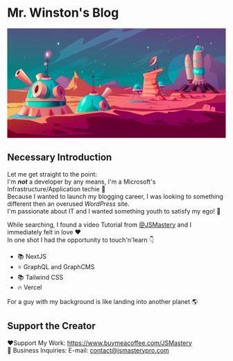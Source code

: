 # Mr. Winston's Blog

<img src="https://raw.githubusercontent.com/Mr-W1nst0n/Mr-W1nst0n/master/BannerGitHub.jpg">

## Necessary Introduction
Let me get straight to the point:  
I'm **_not_** a developer by any means, I'm a Microsoft's Infrastructure/Application techie 🤫  
Because I wanted to launch my blogging career, I was looking to something different then an overused *WordPress* site.  
I'm passionate about IT and I wanted something youth to satisfy my ego! 🦄

While searching, I found a video Tutorial from <a href="https://www.instagram.com/javascriptmastery/" target="_blank">@JSMastery</a> and I immediately felt in love ❤️  
In one shot I had the opportunity to touch'n'learn 👇

- 📚 NextJS
- ⭐ GraphQL and GraphCMS
- 📚 Tailwind CSS
- 🔥 Vercel

For a guy with my background is like landing into another planet 🌎

## Support the Creator

❤️Support My Work: https://www.buymeacoffee.com/JSMastery  
💼 Business Inquiries: E-mail: contact@jsmasterypro.com
